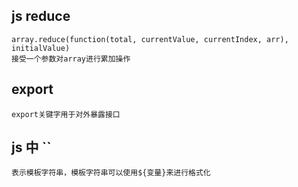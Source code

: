 ## js reduce
    array.reduce(function(total, currentValue, currentIndex, arr), initialValue)
    接受一个参数对array进行累加操作
## export
    export关键字用于对外暴露接口

## js 中 ``
    表示模板字符串，模板字符串可以使用${变量}来进行格式化